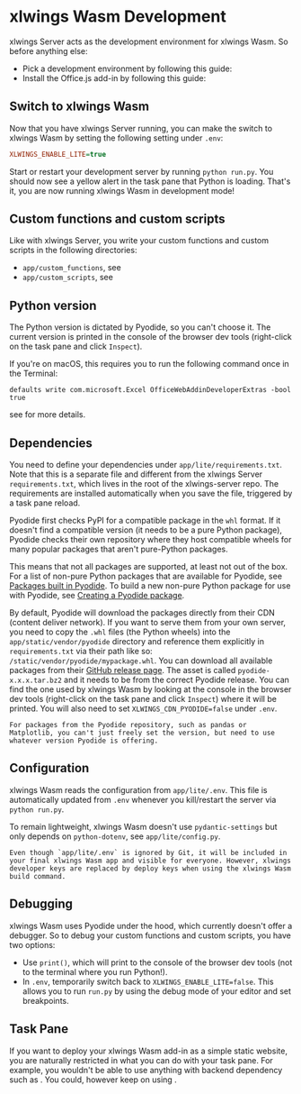# xlwings Wasm Development

xlwings Server acts as the development environment for xlwings Wasm. So before anything else:

- Pick a development environment by following this guide: [](index_development_environment.md)
- Install the Office.js add-in by following this guide: [](install_officejs_addin.md#sideloading)

## Switch to xlwings Wasm

Now that you have xlwings Server running, you can make the switch to xlwings Wasm by setting the following setting under `.env`:

```ini
XLWINGS_ENABLE_LITE=true
```

Start or restart your development server by running `python run.py`. You should now see a yellow alert in the task pane that Python is loading. That's it, you are now running xlwings Wasm in development mode!

## Custom functions and custom scripts

Like with xlwings Server, you write your custom functions and custom scripts in the following directories:

- `app/custom_functions`, see [](custom_functions.md)
- `app/custom_scripts`, see [](custom_scripts.md)

## Python version

The Python version is dictated by Pyodide, so you can't choose it. The current version is printed in the console of the browser dev tools (right-click on the task pane and click `Inspect`).

If you're on macOS, this requires you to run the following command once in the Terminal:

```
defaults write com.microsoft.Excel OfficeWebAddinDeveloperExtras -bool true
```

see [](debugging.md#officejs-add-in-debugging) for more details.

## Dependencies

You need to define your dependencies under `app/lite/requirements.txt`. Note that this is a separate file and different from the xlwings Server `requirements.txt`, which lives in the root of the xlwings-server repo. The requirements are installed automatically when you save the file, triggered by a task pane reload.

Pyodide first checks PyPI for a compatible package in the `whl` format. If it doesn't find a compatible version (it needs to be a pure Python package), Pyodide checks their own repository where they host compatible wheels for many popular packages that aren't pure-Python packages.

This means that not all packages are supported, at least not out of the box. For a list of non-pure Python packages that are available for Pyodide, see [Packages built in Pyodide](https://pyodide.org/en/stable/usage/packages-in-pyodide.html). To build a new non-pure Python package for use with Pyodide, see [Creating a Pyodide package](https://pyodide.org/en/stable/development/new-packages.html).

By default, Pyodide will download the packages directly from their CDN (content deliver network). If you want to serve them from your own server, you need to copy the `.whl` files (the Python wheels) into the `app/static/vendor/pyodide` directory and reference them explicitly in `requirements.txt` via their path like so: `/static/vendor/pyodide/mypackage.whl`. You can download all available packages from their [GitHub release page](https://github.com/pyodide/pyodide/releases). The asset is called `pyodide-x.x.x.tar.bz2` and it needs to be from the correct Pyodide release. You can find the one used by xlwings Wasm by looking at the console in the browser dev tools (right-click on the task pane and click `Inspect`) where it will be printed. You will also need to set `XLWINGS_CDN_PYODIDE=false` under `.env`.

```{note}
For packages from the Pyodide repository, such as pandas or Matplotlib, you can't just freely set the version, but need to use whatever version Pyodide is offering.
```

## Configuration

xlwings Wasm reads the configuration from `app/lite/.env`. This file is automatically updated from `.env` whenever you kill/restart the server via `python run.py`.

To remain lightweight, xlwings Wasm doesn't use `pydantic-settings` but only depends on `python-dotenv`, see `app/lite/config.py`.

```{note}
Even though `app/lite/.env` is ignored by Git, it will be included in your final xlwings Wasm app and visible for everyone. However, xlwings developer keys are replaced by deploy keys when using the xlwings Wasm build command.
```

## Debugging

xlwings Wasm uses Pyodide under the hood, which currently doesn't offer a debugger. So to debug your custom functions and custom scripts, you have two options:

- Use `print()`, which will print to the console of the browser dev tools (not to the terminal where you run Python!).
- In `.env`, temporarily switch back to `XLWINGS_ENABLE_LITE=false`. This allows you to run `run.py` by using the debug mode of your editor and set breakpoints.

## Task Pane

If you want to deploy your xlwings Wasm add-in as a simple static website, you are naturally restricted in what you can do with your task pane. For example, you wouldn't be able to use anything with backend dependency such as [](htmx.md). You could, however keep on using [](alpinejs).
